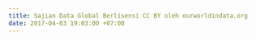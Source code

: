 ```yaml
---
title: Sajian Data Global Berlisensi CC BY oleh ourworldindata.org
date: 2017-04-03 19:03:00 +07:00
---
```


